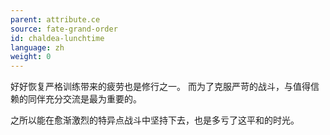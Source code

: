 ```yaml
---
parent: attribute.ce
source: fate-grand-order
id: chaldea-lunchtime
language: zh
weight: 0
---
```


好好恢复严格训练带来的疲劳也是修行之一。
而为了克服严苛的战斗，与值得信赖的同伴充分交流是最为重要的。

之所以能在愈渐激烈的特异点战斗中坚持下去，也是多亏了这平和的时光。
